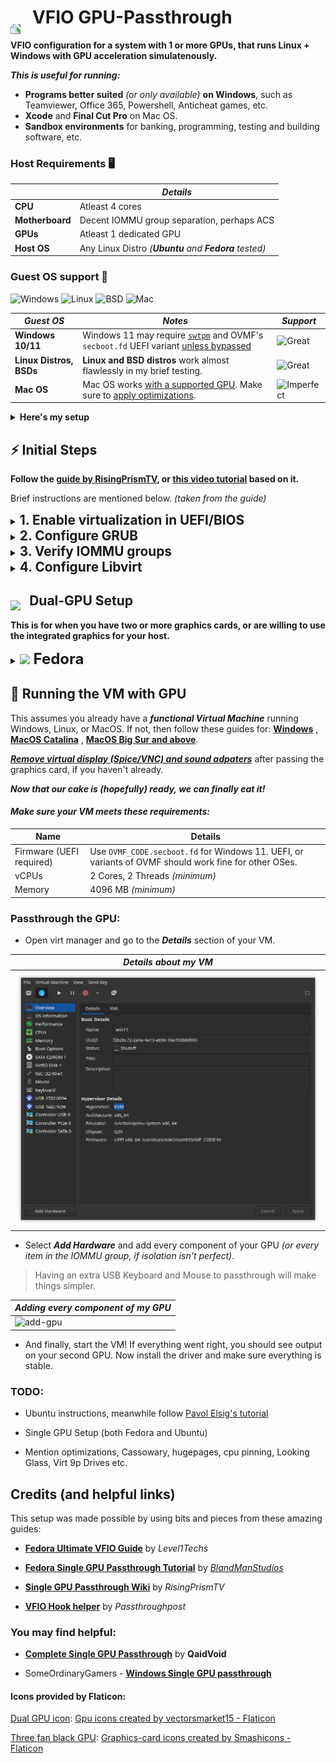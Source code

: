 <!-- <h1 style="margin-left: 0"><img src='https://cdn-icons-png.flaticon.com/512/2656/2656271.png' width='45' style="transform: rotate(-63deg); position: relative; top: 0.6ch;"> VFIO GPU Configuration</h1> -->

<h1 style="margin-left: 0"><img src='https://cdn-icons-png.flaticon.com/512/2291/2291961.png' width='55' style="transform: rotate(-90deg); position: relative; top: 0.9ch; margin-right: 1ch">VFIO GPU-Passthrough</h1>

<!-- <h1 style="margin-left: 0"><img src='https://cdn-icons-png.flaticon.com/512/8900/8900415.png' width='55' style="transform: rotate(-0deg); position: relative; top: 0.9ch; margin-right: 1ch">VFIO GPU Passthrough</h1> -->

**VFIO configuration for a system with 1 or more GPUs, that runs Linux + Windows with GPU acceleration simulatenously.**

**_This is useful for running:_**

- **Programs better suited** _(or only available)_ **on Windows**, such as Teamviewer, Office 365, Powershell, Anticheat games, etc.
- **Xcode** and **Final Cut Pro** on Mac OS.
- **Sandbox environments** for banking, programming, testing and building software, etc.

### Host Requirements 🖥️

|                 | _Details_                                             |
| --------------- | ----------------------------------------------------- |
| **CPU**         | Atleast 4 cores                                       |
| **Motherboard** | Decent IOMMU group separation, perhaps ACS            |
| **GPUs**        | Atleast 1 dedicated GPU                               |
| **Host OS**     | Any Linux Distro _(**Ubuntu** and **Fedora** tested)_ |

### Guest OS support 🧪

![Windows](https://img.shields.io/badge/Windows-blue?style=flat&logo=Windows-11&logoColor=white&color=0078D4)
![Linux](https://img.shields.io/badge/Linux-black?style=flat&logo=Linux&logoColor=white&color=2d2d2d)
![BSD](https://img.shields.io/badge/BSD-black?style=flat&logo=FreeBSD&logoColor=white&color=AB2B28)
![Mac](https://img.shields.io/badge/macOS-black?style=flat&logo=Apple&logoColor=black&color=white)

| _Guest OS_              | _Notes_                                                                                                                                                                                               | _Support_                                                                       |
| ----------------------- | ----------------------------------------------------------------------------------------------------------------------------------------------------------------------------------------------------- | ------------------------------------------------------------------------------- |
| **Windows 10/11**       | Windows 11 may require [`swtpm`](https://github.com/stefanberger/swtpm) and OVMF's `secboot.fd` UEFI variant [unless bypassed](https://www.tomshardware.com/how-to/bypass-windows-11-tpm-requirement) | ![Great](https://img.shields.io/badge/Great-brightgreen?style=for-the-badge)    |
| **Linux Distros, BSDs** | **Linux and BSD distros** work almost flawlessly in my brief testing.                                                                                                                                 | ![Great](https://img.shields.io/badge/Great-brightgreen?style=for-the-badge)    |
| **Mac OS**              | Mac OS works [with a supported GPU](https://dortania.github.io/GPU-Buyers-Guide/). Make sure to [apply optimizations](https://github.com/sickcodes/osx-optimizer).                                    | ![Imperfect](https://img.shields.io/badge/Limited-critical?style=for-the-badge) |

<details>
<summary><b>Here's my setup</b></summary>

<br/>

| Category        | Hardware                              | Notes                                                                                     |
| --------------- | ------------------------------------- | ----------------------------------------------------------------------------------------- |
| **CPU**         | AMD Ryzen 9 3900X                     |                                                                                           |
| **Motherboard** | Gigabyte Aorus X570 Elite WiFi        | _I bought this board, since Gigabyte usually has good IOMMU isolation_.                   |
| **GPUs**        | 2 x NVIDIA GT 710 - (Asus & Gigabyte) | _(yes they are from the pandemic times)_                                                  |
| **Host OS**     | Fedora 37 w/ KDE Plasma               | This setup is also tested on Ubuntu 22.10 and instructions are provided along with Fedora |

</details>

## ⚡ Initial Steps

**Follow the [guide by RisingPrismTV](https://gitlab.com/risingprismtv/single-gpu-passthrough/-/wikis/home), or [this video tutorial](https://www.youtube.com/watch?v=_JTEsQufSx4) based on it.**

Brief instructions are mentioned below. _(taken from the guide)_

<!-- These link to already excellent guides made by others to avoid repetitions and potentially contradicting instructions from my side. -->

<details>
<summary><b style="font-size: 1.3rem;">1. Enable virtualization in UEFI/BIOS</b></summary>

- On Intel platforms, it's called Intel **VT-D** or **VT-x**, or simply **Intel Virtualization Technology**

- On AMD platforms, enable **SVM mode** and set IOMMU to "enabled" (**_not_** "Auto").

> **_This varies between various motherboards. Refer to your motherboard's user manual._**

**_For example:_**

- Intel (ASUS): https://www.asus.com/support/FAQ/1043786/

</details>

<details>
<summary><b style="font-size: 1.3rem;">2. Configure GRUB</b></summary>

- Add IOMMU flags in the `GRUB_CMDLINE_LINUX` line in `/etc/default/grub`

  - **_For AMD CPUs:_** `amd_iommu=on iommu=pt`

    **_For Intel CPUs:_** `intel_iommu=on iommu=pt`

  - `iommu=pt` leads to [less overhead](https://access.redhat.com/documentation/en-us/red_hat_virtualization/4.1/html/installation_guide/appe-configuring_a_hypervisor_host_for_pci_passthrough) and thus [better performance](https://www.reddit.com/r/Proxmox/comments/hhx77k/the_importance_of_iommupt_with_gpu_pass_through_i/).

    **For example:**

    ```bash
    GRUB_CMDLINE_LINUX="rhgb quiet amd_iommu=on iommu=pt"
    ```

- Update grub

  ```bash
  # Ubuntu
  sudo grub-mkconfig -o /boot/grub/grub.cfg

  # Fedora/CentOS/RHEL
  sudo grub2-mkconfig -o /etc/grub2-efi.cfg
  ```

- Reboot your system and verify that IOMMU flags are enabled.

  ```bash
  cat /proc/cmdline | grep iommu
  ```

> Adding **`rd.driver.pre=vfio-pci`** may help if `vfio-pci` isn't being loaded instead of the vendor drivers (`nvidia` or `amdgpu`), but is not needed on most systems.

</details>

<details>
<summary><b style="font-size: 1.3rem;">3. Verify IOMMU groups</b></summary>

- You can only passthrough all the devices in an IOMMU group.

  That's why it is best if your GPU is in its own separate IOMMU group, or the components of your GPU are in their own isolated group.

- If not, then you will need to also passthrough every other device in that IOMMU group, which isn't always desirable or possible.

- To check your IOMMU groups, run this in your terminal: _(source: [Archwiki](https://wiki.archlinux.org/title/PCI_passthrough_via_OVMF#Ensuring_that_the_groups_are_valid))_

  ```bash
  #!/bin/bash
  shopt -s nullglob
  for g in $(find /sys/kernel/iommu_groups/* -maxdepth 0 -type d | sort -V); do
    echo "IOMMU Group ${g##*/}:"
    for d in $g/devices/*; do
        echo -e "\t$(lspci -nns ${d##*/})"
    done;
  done;
  ```

    <details>
    <summary><b><i>My sample output</i></b></summary>

  <b>Notice that I have two GT 710 GPUs in IOMMU Group 22 and 25 respectively, each having a VGA and Audio component with no other device in the group.</b>

  ```bash
  IOMMU Group 0:
        00:01.0 Host bridge [0600]: Advanced Micro Devices, Inc. [AMD] Starship/Matisse PCIe Dummy Host Bridge [1022:1482]
  IOMMU Group 1:
        00:01.1 PCI bridge [0604]: Advanced Micro Devices, Inc. [AMD] Starship/Matisse GPP Bridge [1022:1483]
  IOMMU Group 2:
        00:01.2 PCI bridge [0604]: Advanced Micro Devices, Inc. [AMD] Starship/Matisse GPP Bridge [1022:1483]
  IOMMU Group 3:
        00:02.0 Host bridge [0600]: Advanced Micro Devices, Inc. [AMD] Starship/Matisse PCIe Dummy Host Bridge [1022:1482]
  IOMMU Group 4:
        00:03.0 Host bridge [0600]: Advanced Micro Devices, Inc. [AMD] Starship/Matisse PCIe Dummy Host Bridge [1022:1482]
  IOMMU Group 5:
        00:03.1 PCI bridge [0604]: Advanced Micro Devices, Inc. [AMD] Starship/Matisse GPP Bridge [1022:1483]
  IOMMU Group 6:
        00:04.0 Host bridge [0600]: Advanced Micro Devices, Inc. [AMD] Starship/Matisse PCIe Dummy Host Bridge [1022:1482]
  IOMMU Group 7:
        00:05.0 Host bridge [0600]: Advanced Micro Devices, Inc. [AMD] Starship/Matisse PCIe Dummy Host Bridge [1022:1482]
  IOMMU Group 8:
        00:07.0 Host bridge [0600]: Advanced Micro Devices, Inc. [AMD] Starship/Matisse PCIe Dummy Host Bridge [1022:1482]
  IOMMU Group 9:
        00:07.1 PCI bridge [0604]: Advanced Micro Devices, Inc. [AMD] Starship/Matisse Internal PCIe GPP Bridge 0 to bus[E:B] [1022:1484]
  IOMMU Group 10:
        00:08.0 Host bridge [0600]: Advanced Micro Devices, Inc. [AMD] Starship/Matisse PCIe Dummy Host Bridge [1022:1482]
  IOMMU Group 11:
        00:08.1 PCI bridge [0604]: Advanced Micro Devices, Inc. [AMD] Starship/Matisse Internal PCIe GPP Bridge 0 to bus[E:B] [1022:1484]
  IOMMU Group 12:
        00:14.0 SMBus [0c05]: Advanced Micro Devices, Inc. [AMD] FCH SMBus Controller [1022:790b] (rev 61)
        00:14.3 ISA bridge [0601]: Advanced Micro Devices, Inc. [AMD] FCH LPC Bridge [1022:790e] (rev 51)
  IOMMU Group 13:
        00:18.0 Host bridge [0600]: Advanced Micro Devices, Inc. [AMD] Matisse/Vermeer Data Fabric: Device 18h; Function 0 [1022:1440]
        00:18.1 Host bridge [0600]: Advanced Micro Devices, Inc. [AMD] Matisse/Vermeer Data Fabric: Device 18h; Function 1 [1022:1441]
        00:18.2 Host bridge [0600]: Advanced Micro Devices, Inc. [AMD] Matisse/Vermeer Data Fabric: Device 18h; Function 2 [1022:1442]
        00:18.3 Host bridge [0600]: Advanced Micro Devices, Inc. [AMD] Matisse/Vermeer Data Fabric: Device 18h; Function 3 [1022:1443]
        00:18.4 Host bridge [0600]: Advanced Micro Devices, Inc. [AMD] Matisse/Vermeer Data Fabric: Device 18h; Function 4 [1022:1444]
        00:18.5 Host bridge [0600]: Advanced Micro Devices, Inc. [AMD] Matisse/Vermeer Data Fabric: Device 18h; Function 5 [1022:1445]
        00:18.6 Host bridge [0600]: Advanced Micro Devices, Inc. [AMD] Matisse/Vermeer Data Fabric: Device 18h; Function 6 [1022:1446]
        00:18.7 Host bridge [0600]: Advanced Micro Devices, Inc. [AMD] Matisse/Vermeer Data Fabric: Device 18h; Function 7 [1022:1447]
  IOMMU Group 14:
        01:00.0 Non-Volatile memory controller [0108]: Samsung Electronics Co Ltd NVMe SSD Controller 980 [144d:a809]
  IOMMU Group 15:
        02:00.0 PCI bridge [0604]: Advanced Micro Devices, Inc. [AMD] Matisse Switch Upstream [1022:57ad]
  IOMMU Group 16:
        03:02.0 PCI bridge [0604]: Advanced Micro Devices, Inc. [AMD] Matisse PCIe GPP Bridge [1022:57a3]
  IOMMU Group 17:
        03:03.0 PCI bridge [0604]: Advanced Micro Devices, Inc. [AMD] Matisse PCIe GPP Bridge [1022:57a3]
  IOMMU Group 18:
        03:04.0 PCI bridge [0604]: Advanced Micro Devices, Inc. [AMD] Matisse PCIe GPP Bridge [1022:57a3]
  IOMMU Group 19:
        03:08.0 PCI bridge [0604]: Advanced Micro Devices, Inc. [AMD] Matisse PCIe GPP Bridge [1022:57a4]
        07:00.0 Non-Essential Instrumentation [1300]: Advanced Micro Devices, Inc. [AMD] Starship/Matisse Reserved SPP [1022:1485]
        07:00.1 USB controller [0c03]: Advanced Micro Devices, Inc. [AMD] Matisse USB 3.0 Host Controller [1022:149c]
        07:00.3 USB controller [0c03]: Advanced Micro Devices, Inc. [AMD] Matisse USB 3.0 Host Controller [1022:149c]
  IOMMU Group 20:
        03:09.0 PCI bridge [0604]: Advanced Micro Devices, Inc. [AMD] Matisse PCIe GPP Bridge [1022:57a4]
        08:00.0 SATA controller [0106]: Advanced Micro Devices, Inc. [AMD] FCH SATA Controller [AHCI mode] [1022:7901] (rev 51)
  IOMMU Group 21:
        03:0a.0 PCI bridge [0604]: Advanced Micro Devices, Inc. [AMD] Matisse PCIe GPP Bridge [1022:57a4]
        09:00.0 SATA controller [0106]: Advanced Micro Devices, Inc. [AMD] FCH SATA Controller [AHCI mode] [1022:7901] (rev 51)
  IOMMU Group 22:
        04:00.0 VGA compatible controller [0300]: NVIDIA Corporation GK208B [GeForce GT 710] [10de:128b] (rev a1)
        04:00.1 Audio device [0403]: NVIDIA Corporation GK208 HDMI/DP Audio Controller [10de:0e0f] (rev a1)
  IOMMU Group 23:
        05:00.0 Network controller [0280]: Intel Corporation Dual Band Wireless-AC 3168NGW [Stone Peak] [8086:24fb] (rev 10)
  IOMMU Group 24:
        06:00.0 Ethernet controller [0200]: Intel Corporation I211 Gigabit Network Connection [8086:1539] (rev 03)
  IOMMU Group 25:
        0a:00.0 VGA compatible controller [0300]: NVIDIA Corporation GK208B [GeForce GT 710] [10de:128b] (rev a1)
        0a:00.1 Audio device [0403]: NVIDIA Corporation GK208 HDMI/DP Audio Controller [10de:0e0f] (rev a1)
  IOMMU Group 26:
        0b:00.0 Non-Essential Instrumentation [1300]: Advanced Micro Devices, Inc. [AMD] Starship/Matisse PCIe Dummy Function [1022:148a]
  IOMMU Group 27:
        0c:00.0 Non-Essential Instrumentation [1300]: Advanced Micro Devices, Inc. [AMD] Starship/Matisse Reserved SPP [1022:1485]
  IOMMU Group 28:
        0c:00.1 Encryption controller [1080]: Advanced Micro Devices, Inc. [AMD] Starship/Matisse Cryptographic Coprocessor PSPCPP [1022:1486]
  IOMMU Group 29:
        0c:00.3 USB controller [0c03]: Advanced Micro Devices, Inc. [AMD] Matisse USB 3.0 Host Controller [1022:149c]
  IOMMU Group 30:
        0c:00.4 Audio device [0403]: Advanced Micro Devices, Inc. [AMD] Starship/Matisse HD Audio Controller [1022:1487]
  ```

  </details>

- If your IOMMU groups aren't very isolated, trying enabling "ACS/ARI" option for better IOMMU grouping on most motherboards.

**Also checkout:**

- [Archwiki - PCI Passthrough](https://wiki.archlinux.org/title/PCI_passthrough_via_OVMF)

- [ASRock Deskmini ACS](https://www.reddit.com/r/ASRock/comments/pfza16/deskmini_x300_bios_with_acs_enable/)

- [Unraid GPU passthrough](https://forums.unraid.net/topic/87557-guide-asrock-x570-taichi-vm-w-hardware-passthrough/)

- [Ryzen 5000 APUs IOMMU](https://www.reddit.com/r/VFIO/comments/pd7ktr/comment/haspc9y/)

</details>

<details>
<summary><b style="font-size: 1.3rem;">4. Configure Libvirt</b></summary>

- Installing Packages:

  - **Ubuntu:**

  ```bash
  sudo apt install qemu virt-manager ovmf
  ```

  - **Fedora:**

  ```bash
  sudo dnf install "@virtualization" edk2-ovmf
  ```

- Enable libvirt service

```bash
sudo systemctl enable --now libvirtd
```

- Reboot for sanity, and then DONE!

</details>

<!-- <h2 style="margin-left: 0"><img src='https://cdn-icons-png.flaticon.com/512/5708/5708095.png' width='35' style="transform: otate(-63deg); position: relative; top: 0.9ch; margin-right: 1ch">Single-GPU Setup</h2> -->

<h2 style="margin-left: 0"><img src='https://cdn-icons-png.flaticon.com/512/2656/2656271.png' width='35' style="transform: otate(-63deg); position: relative; top: 0.5ch; margin-right: 1ch">Dual-GPU Setup</h2>

**This is for when you have two or more graphics cards, or are willing to use the integrated graphics for your host.**

<details>
<summary><b style="font-size: 1.5rem"><img src='https://upload.wikimedia.org/wikipedia/commons/thumb/4/41/Fedora_icon_%282021%29.svg/512px-Fedora_icon_%282021%29.svg.png?20220308003156' width='21'/> Fedora</b></summary>
<br/>

To keep it short, we will create a dracut module that will include the VFIO drivers, along with a script, in the initramfs.

The script will be responsible for loading and binding VFIO driver to the GPU.

### 1. Creating the script:

- Create a script in `/sbin/vfio-pci-override.sh` with the following contents:

```bash
#!/bin/sh
DEVICES="0000:0a:00.0 0000:0a:00.1"

for DEVICE in $DEVICES; do
        echo "vfio-pci" > /sys/bus/pci/devices/$DEVICE/driver_override
done

modprobe -i vfio-pci
```

- Here, modify the **`DEVICES`** line and enter the PCIe addresses of each component of your GPU(s), separated by a space.

- You can find the addresses of your device in `/sys/bus/pci/devices/`

> You can passthrough any PCIe device such as: SATA or NVME controllers, WiFi cards, and anything that has a properly isolated IOMMU group.

- Don't forget to set proper permissions for the script: `sudo chmod 744 /sbin/vfio-pci-override.sh`

> **_Note:_** PCIe addresses are just the slot addresses with a prefix like `0000` or `0001`. Some Xeon/Threadripper or multi-socket systems may have a device prefix of `0001` or `000a`, so double check at `/sys/bus/pci/devices/`.

### 2. Configuring dracut:

- **Create a dracut module directory called `20vfio`:**

```bash
sudo mkdir -p /usr/lib/dracut/modules.d/20vfio
```

> **20** in `20vfio` is the priority order in which dracut loads up the module while generating the initramfs.

- **Create module setup at **`/usr/lib/dracut/modules.d/20vfio/module-setup.sh`** with the following contents:**

```bash
#!/usr/bin/bash
check() {
  return 0
}
depends() {
  return 0
}
install() {
  declare moddir=${moddir}
  inst_hook pre-udev 00 "$moddir/vfio-pci-override.sh"
}
```

- **Create a symlink to the script in the module directory:**

```bash
sudo ln -s /sbin/vfio-pci-override.sh /usr/lib/dracut/modules.d/20vfio/vfio-pci-override.sh
```

- **Create a dracut config at** `/etc/dracut.conf.d/vfio.conf` **with the following contents:**

```bash
add_dracutmodules+=" vfio "
force_drivers+=" vfio vfio-pci vfio_iommu_type1 "
install_items="/usr/sbin/vfio-pci-override.sh /usr/bin/find /usr/bin/dirname"
```

- **Regenerate the initramfs:** _(for the kernel currently running)_

```bash
sudo dracut -fv --kver `uname -r`
```

This should print a lot of verbose output, and if you did everything correctly, you should see a line somewhere that says: **`Including module: vfio`**.

This is a good sign, and we can move on. Otherwise, re-check the previous steps.

<details>
<summary><b><i>My sample output</i></b></summary>

```bash
fedora:~$ sudo dracut -fv --kver `uname -r`

dracut: Executing: /usr/bin/dracut -fv --kver 6.0.10-300.fc37.x86_64
dracut: *** Including module: bash ***
dracut: *** Including module: systemd ***
dracut: *** Including module: vfio ***
dracut: *** Including module: network-manager ***
dracut: *** Including module: kernel-modules ***
dracut: *** Installing kernel module dependencies ***
dracut: *** Resolving executable dependencies ***
dracut: *** Creating image file '/boot/initramfs-6.0.10-300.fc37.x86_64.img' ***
```

</details>

- **Verify that the script is also included:** `sudo lsinitrd | grep vfio`

<details>
<summary><b><i>My sample output</i></b></summary>

```bash
vfio
lrwxrwxrwx   1 root     root           37 Nov 16 23:30 usr/lib/dracut/hooks/pre-udev/00-vfio-pci-override.sh -> ../../../../sbin/vfio-pci-override.sh
drwxr-xr-x   3 root     root            0 Nov 16 23:30 usr/lib/modules/6.0.10-300.fc37.x86_64/kernel/drivers/vfio
drwxr-xr-x   2 root     root            0 Nov 16 23:30 usr/lib/modules/6.0.10-300.fc37.x86_64/kernel/drivers/vfio/pci
-rw-r--r--   1 root     root        32156 Nov 16 23:30 usr/lib/modules/6.0.10-300.fc37.x86_64/kernel/drivers/vfio/pci/vfio-pci-core.ko.xz
-rw-r--r--   1 root     root         8608 Nov 16 23:30 usr/lib/modules/6.0.10-300.fc37.x86_64/kernel/drivers/vfio/pci/vfio-pci.ko.xz
-rw-r--r--   1 root     root        19896 Nov 16 23:30 usr/lib/modules/6.0.10-300.fc37.x86_64/kernel/drivers/vfio/vfio_iommu_type1.ko.xz
-rw-r--r--   1 root     root        14900 Nov 16 23:30 usr/lib/modules/6.0.10-300.fc37.x86_64/kernel/drivers/vfio/vfio.ko.xz
-rw-r--r--   1 root     root         3568 Nov 16 23:30 usr/lib/modules/6.0.10-300.fc37.x86_64/kernel/drivers/vfio/vfio_virqfd.ko.xz
-rwxr--r--   1 root     root          172 Nov 16 23:30 usr/sbin/vfio-pci-override.sh
```

</details>

- **Reboot and verify that vfio driver is loaded:** `lspci -nnk | grep -iP "nvidia|radeon|vfio-pci"`

</details>

<!-- <details>
<summary><b style="font-size: 1.5rem"><img src='https://assets.ubuntu.com/v1/29985a98-ubuntu-logo32.png' style="margin-top: 1ch" width='23'/> Ubuntu</b></summary>
<br/>

</details> -->

## 🚀 Running the VM with GPU

This assumes you already have a **_functional Virtual Machine_** running Windows, Linux, or MacOS. If not, then follow these guides for: [**Windows**](https://www.youtube.com/watch?v=8Xnmfqqyq4c) , [**MacOS Catalina**](https://www.youtube.com/watch?v=FbOc1cqIQcI) , [**MacOS Big Sur and above**](https://youtu.be/_JTEsQufSx4).

[**_Remove virtual display (Spice/VNC) and sound adpaters_**](<https://gitlab.com/risingprismtv/single-gpu-passthrough/-/wikis/8)-Attaching-the-GPU-to-your-VM>) after passing the graphics card, if you haven't already.

**_Now that our cake is (hopefully) ready, we can finally eat it!_**

#### _Make sure your VM meets these requirements:_

| Name                     | Details                                                                                               |
| ------------------------ | ----------------------------------------------------------------------------------------------------- |
| Firmware (UEFI required) | Use `OVMF_CODE.secboot.fd` for Windows 11. UEFI, or variants of OVMF should work fine for other OSes. |
| vCPUs                    | 2 Cores, 2 Threads _(minimum)_                                                                        |
| Memory                   | 4096 MB _(minimum)_                                                                                   |

### Passthrough the GPU:

- Open virt manager and go to the **_Details_** section of your VM.

| _Details about my VM_                  |
| -------------------------------------- |
| ![VM Details](./assets/vm-details.png) |

- Select **_Add Hardware_** and add every component of your GPU _(or every item in the IOMMU group, if isolation isn't perfect)_.

> Having an extra USB Keyboard and Mouse to passthrough will make things simpler.

| _Adding every component of my GPU_                                                                                |
| ----------------------------------------------------------------------------------------------------------------- |
| ![add-gpu](https://user-images.githubusercontent.com/38887390/208242017-9a622e58-8a69-43c1-9f60-b44b0b023736.gif) |

- And finally, start the VM! If everything went right, you should see output on your second GPU. Now install the driver and make sure everything is stable.

### TODO:

- Ubuntu instructions, meanwhile follow [Pavol Elsig's tutorial](https://www.youtube.com/watch?v=ID3dlVHDl0c)

- Single GPU Setup (both Fedora and Ubuntu)

- Mention optimizations, Cassowary, hugepages, cpu pinning, Looking Glass, Virt 9p Drives etc.

## Credits (and helpful links)

This setup was made possible by using bits and pieces from these amazing guides:

- [**Fedora Ultimate VFIO Guide**](https://forum.level1techs.com/t/fedora-33-ultimiate-vfio-guide-for-2020-2021-wip/163814) by _Level1Techs_

- [**Fedora Single GPU Passthrough Tutorial**](https://www.youtube.com/watch?v=eTWf5D092VY) by [_BlandManStudios_](https://www.youtube.com/c/BlandManStudios)

- [**Single GPU Passthrough Wiki**](https://gitlab.com/risingprismtv/single-gpu-passthrough/-/wikis/home) by _RisingPrismTV_

- [**VFIO Hook helper**](https://passthroughpo.st/simple-per-vm-libvirt-hooks-with-the-vfio-tools-hook-helper/) by _Passthroughpost_

### You may find helpful:

- [**Complete Single GPU Passthrough**](https://github.com/QaidVoid/Complete-Single-GPU-Passthrough) by **QaidVoid**

- SomeOrdinaryGamers - [**Windows Single GPU passthrough**](https://www.youtube.com/watch?v=BUSrdUoedTo)

#### Icons provided by Flaticon:

[Dual GPU icon](https://cdn-icons-png.flaticon.com/512/2656/2656271.png): <a href="https://www.flaticon.com/free-icons/gpu" title="gpu icons">Gpu icons created by vectorsmarket15 - Flaticon</a>

<!-- [Single Red GPU icon](https://cdn-icons-png.flaticon.com/512/5708/5708095.png): <a href="https://www.flaticon.com/free-icons/gpu" title="gpu icons">Gpu icons created by smashingstocks - Flaticon</a> -->

<!-- [Three fan gray GPU](https://cdn-icons-png.flaticon.com/512/2359/2359863.png): <a href="https://www.flaticon.com/free-icons/gpu" title="gpu icons">Gpu icons created by Ken111 - Flaticon</a> -->

[Three fan black GPU](https://cdn-icons-png.flaticon.com/512/2291/2291961.png): <a href="https://www.flaticon.com/free-icons/graphics-card" title="graphics-card icons">Graphics-card icons created by Smashicons - Flaticon</a>

<!-- [Yellow - brown GPU](https://cdn-icons-png.flaticon.com/512/2000/2000631.png): <a href="https://www.flaticon.com/free-icons/graphic-card" title="graphic card icons">Graphic card icons created by prettycons - Flaticon</a> -->
